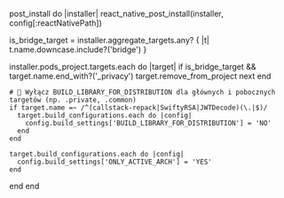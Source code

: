 post_install do |installer|
  react_native_post_install(installer, config[:reactNativePath])

  is_bridge_target = installer.aggregate_targets.any? { |t| t.name.downcase.include?('bridge') }

  installer.pods_project.targets.each do |target|
    if is_bridge_target && target.name.end_with?('_privacy')
      target.remove_from_project
      next
    end

    # 🧯 Wyłącz BUILD_LIBRARY_FOR_DISTRIBUTION dla głównych i pobocznych targetów (np. .private, .common)
    if target.name =~ /^(callstack-repack|SwiftyRSA|JWTDecode)(\.|$)/
      target.build_configurations.each do |config|
        config.build_settings['BUILD_LIBRARY_FOR_DISTRIBUTION'] = 'NO'
      end
    end

    target.build_configurations.each do |config|
      config.build_settings['ONLY_ACTIVE_ARCH'] = 'YES'
    end
  end
end
